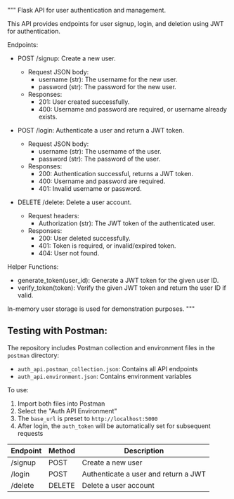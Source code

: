 """
Flask API for user authentication and management.

This API provides endpoints for user signup, login, and deletion using JWT for authentication.

Endpoints:

- POST /signup: Create a new user.

  - Request JSON body:
    - username (str): The username for the new user.
    - password (str): The password for the new user.
  - Responses:
    - 201: User created successfully.
    - 400: Username and password are required, or username already exists.

- POST /login: Authenticate a user and return a JWT token.

  - Request JSON body:
    - username (str): The username of the user.
    - password (str): The password of the user.
  - Responses:
    - 200: Authentication successful, returns a JWT token.
    - 400: Username and password are required.
    - 401: Invalid username or password.

- DELETE /delete: Delete a user account.
  - Request headers:
    - Authorization (str): The JWT token of the authenticated user.
  - Responses:
    - 200: User deleted successfully.
    - 401: Token is required, or invalid/expired token.
    - 404: User not found.

Helper Functions:

- generate_token(user_id): Generate a JWT token for the given user ID.
- verify_token(token): Verify the given JWT token and return the user ID if valid.

In-memory user storage is used for demonstration purposes.
"""

## Testing with Postman:

The repository includes Postman collection and environment files in the `postman` directory:

- `auth_api.postman_collection.json`: Contains all API endpoints
- `auth_api.environment.json`: Contains environment variables

To use:

1. Import both files into Postman
2. Select the "Auth API Environment"
3. The `base_url` is preset to `http://localhost:5000`
4. After login, the `auth_token` will be automatically set for subsequent requests

| Endpoint | Method | Description                          |
| -------- | ------ | ------------------------------------ |
| /signup  | POST   | Create a new user                    |
| /login   | POST   | Authenticate a user and return a JWT |
| /delete  | DELETE | Delete a user account                |
